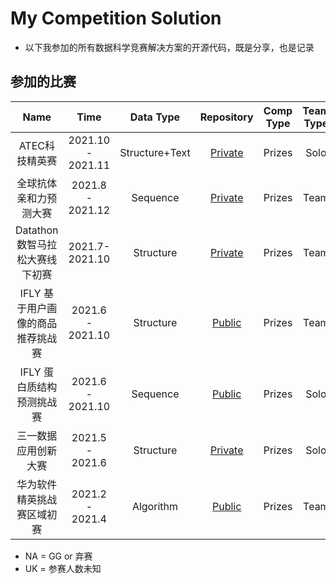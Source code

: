 # My Competition Solution

* 以下我参加的所有数据科学竞赛解决方案的开源代码，既是分享，也是记录

## 参加的比赛

|               Name                |       Time        |   Data Type    |                          Repository                          | Comp Type | Team Type | Ranking online |
| :-------------------------------: | :---------------: | :------------: | :----------------------------------------------------------: | :-------: | :-------: | :------------: |
|          ATEC科技精英赛           | 2021.10 - 2021.11 | Structure+Text |                         [Private]()                          |  Prizes   |   Solo    |     4 / UK     |
|      全球抗体亲和力预测大赛       | 2021.8 - 2021.12  |    Sequence    |                         [Private]()                          |  Prizes   |   Team    |    7 / 697     |
|  Datathon数智马拉松大赛线下初赛   |  2021.7-2021.10   |   Structure    |                         [Private]()                          |  Prizes   |   Team    |     4 / 19     |
| IFLY 基于用户画像的商品推荐挑战赛 | 2021.6 - 2021.10  |   Structure    | [Public](https://github.com/RecLusIve-F/IFLY-User-Portrait-Solution) |  Prizes   |   Team    |   12 / 1698    |
|     IFLY 蛋白质结构预测挑战赛     | 2021.6 - 2021.10  |    Sequence    | [Public](https://github.com/RecLusIve-F/IFLY-Protein-Solution) |  Prizes   |   Solo    |   25 / 1107    |
|       三一数据应用创新大赛        |  2021.5 - 2021.6  |   Structure    |                         [Private]()                          |  Prizes   |   Solo    |       NA       |
|    华为软件精英挑战赛区域初赛     |  2021.2 - 2021.4  |   Algorithm    |                          [Public]()                          |  Prizes   |   Team    |    72 / 122    |

* NA = GG or 弃赛
* UK = 参赛人数未知